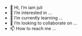 - 👋 Hi, I’m iam juli
- 👀 I’m interested in ...
- 🌱 I’m currently learning ...
- 💞️ I’m looking to collaborate on ...
- 📫 How to reach me ...

<!---
Muzhuvattan/Muzhuvattan is a ✨ special ✨ repository because its `README.md` (this file) appears on your GitHub profile.
You can click the Preview link to take a look at your changes.
--->
